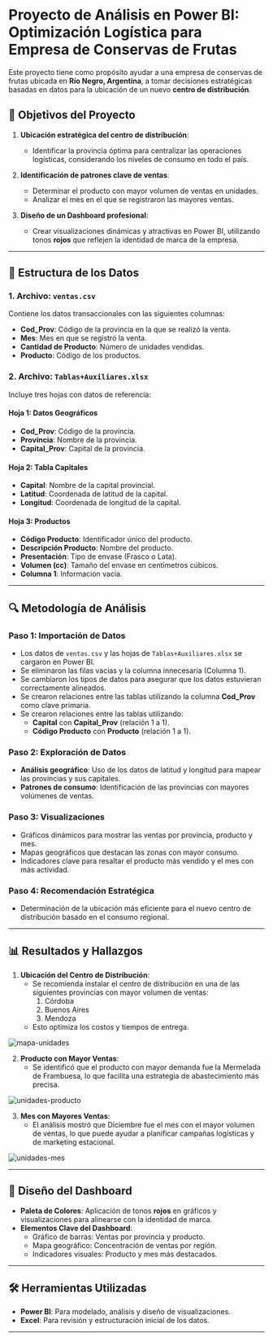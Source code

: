 # Proyecto de Análisis en Power BI: Optimización Logística para Empresa de Conservas de Frutas

Este proyecto tiene como propósito ayudar a una empresa de conservas de frutas ubicada en **Río Negro, Argentina**, a tomar decisiones estratégicas basadas en datos para la ubicación de un nuevo **centro de distribución**.

## 🎯 Objetivos del Proyecto

1. **Ubicación estratégica del centro de distribución**:
   - Identificar la provincia óptima para centralizar las operaciones logísticas, considerando los niveles de consumo en todo el país.

2. **Identificación de patrones clave de ventas**:
   - Determinar el producto con mayor volumen de ventas en unidades.
   - Analizar el mes en el que se registraron las mayores ventas.

3. **Diseño de un Dashboard profesional**:
   - Crear visualizaciones dinámicas y atractivas en Power BI, utilizando tonos **rojos** que reflejen la identidad de marca de la empresa.

---

## 📂 Estructura de los Datos

### **1. Archivo: `ventas.csv`**
Contiene los datos transaccionales con las siguientes columnas:
- **Cod_Prov**: Código de la provincia en la que se realizó la venta.
- **Mes**: Mes en que se registró la venta.
- **Cantidad de Producto**: Número de unidades vendidas.
- **Producto**: Código de los productos.

### **2. Archivo: `Tablas+Auxiliares.xlsx`**
Incluye tres hojas con datos de referencia:

#### **Hoja 1: Datos Geográficos**
- **Cod_Prov**: Código de la provincia.
- **Provincia**: Nombre de la provincia.
- **Capital_Prov**: Capital de la provincia.

#### **Hoja 2: Tabla Capitales**
- **Capital**: Nombre de la capital provincial.
- **Latitud**: Coordenada de latitud de la capital.
- **Longitud**: Coordenada de longitud de la capital.

#### **Hoja 3: Productos**
- **Código Producto**: Identificador único del producto.
- **Descripción Producto**: Nombre del producto.
- **Presentación**: Tipo de envase (Frasco o Lata).
- **Volumen (cc)**: Tamaño del envase en centímetros cúbicos.
- **Columna 1**: Información vacía.

---

## 🔍 Metodología de Análisis

### **Paso 1: Importación de Datos**
- Los datos de `ventas.csv` y las hojas de `Tablas+Auxiliares.xlsx` se cargaron en Power BI.
- Se eliminaron las filas vacías y la columna innecesaria (Columna 1).
- Se cambiaron los tipos de datos para asegurar que los datos estuvieran correctamente alineados.
- Se crearon relaciones entre las tablas utilizando la columna **Cod_Prov** como clave primaria.
- Se crearon relaciones entre las tablas utilizando:
  - **Capital** con **Capital_Prov** (relación 1 a 1).
  - **Código Producto** con **Producto** (relación 1 a 1).

### **Paso 2: Exploración de Datos**
- **Análisis geográfico**: Uso de los datos de latitud y longitud para mapear las provincias y sus capitales.
- **Patrones de consumo**: Identificación de las provincias con mayores volúmenes de ventas.

### **Paso 3: Visualizaciones**
- Gráficos dinámicos para mostrar las ventas por provincia, producto y mes.
- Mapas geográficos que destacan las zonas con mayor consumo.
- Indicadores clave para resaltar el producto más vendido y el mes con más actividad.

### **Paso 4: Recomendación Estratégica**
- Determinación de la ubicación más eficiente para el nuevo centro de distribución basado en el consumo regional.

---

## 📊 Resultados y Hallazgos

1. **Ubicación del Centro de Distribución**:
   - Se recomienda instalar el centro de distribución en una de las siguientes provincias con mayor volumen de ventas:
     1. Córdoba
     2. Buenos Aires
     3. Mendoza
   - Esto optimiza los costos y tiempos de entrega.

![mapa-unidades](imagenes/mapa-unidades.PNG)

2. **Producto con Mayor Ventas**:
   - Se identificó que el producto con mayor demanda fue la Mermelada de Frambuesa, lo que facilita una estrategia de abastecimiento más precisa.

![unidades-producto](imagenes/unidades-producto.PNG)

3. **Mes con Mayores Ventas**:
   - El análisis mostró que Diciembre fue el mes con el mayor volumen de ventas, lo que puede ayudar a planificar campañas logísticas y de marketing estacional.

![unidades-mes](imagenes/unidades-mes.PNG)

---

## 🎨 Diseño del Dashboard

- **Paleta de Colores**: Aplicación de tonos **rojos** en gráficos y visualizaciones para alinearse con la identidad de marca.
- **Elementos Clave del Dashboard**:
  - Gráfico de barras: Ventas por provincia y producto.
  - Mapa geográfico: Concentración de ventas por región.
  - Indicadores visuales: Producto y mes más destacados.

---

## 🛠️ Herramientas Utilizadas

- **Power BI**: Para modelado, análisis y diseño de visualizaciones.
- **Excel**: Para revisión y estructuración inicial de los datos.

---
